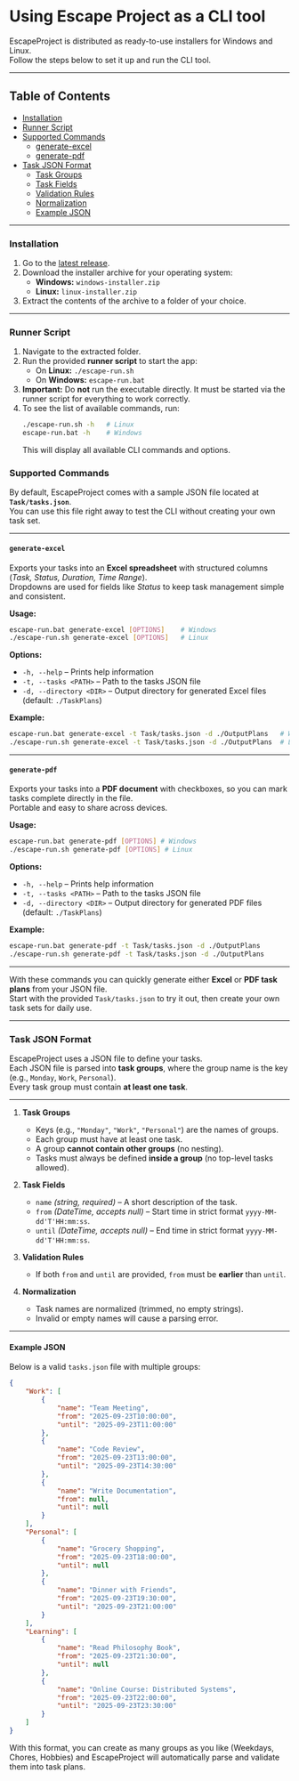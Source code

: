 # Using Escape Project as a CLI tool

EscapeProject is distributed as ready-to-use installers for Windows and Linux.  
Follow the steps below to set it up and run the CLI tool.

---

## Table of Contents

- [Installation](#installation)
- [Runner Script](#runner-script)
- [Supported Commands](#supported-commands)
  - [generate-excel](#generate-excel)
  - [generate-pdf](#generate-pdf)
- [Task JSON Format](#task-json-format)
  - [Task Groups](#task-groups)
  - [Task Fields](#task-fields)
  - [Validation Rules](#validation-rules)
  - [Normalization](#normalization)
  - [Example JSON](#example-json)

---

### Installation

1. Go to the [latest release](https://github.com/SychAndrii/EscapeProject/releases).  
2. Download the installer archive for your operating system:
   - **Windows:** `windows-installer.zip`
   - **Linux:** `linux-installer.zip`
3. Extract the contents of the archive to a folder of your choice.

---

### Runner Script

1. Navigate to the extracted folder.  
2. Run the provided **runner script** to start the app:
   - On **Linux:** `./escape-run.sh`
   - On **Windows:** `escape-run.bat`
3. **Important:** Do **not** run the executable directly. It must be started via the runner script for everything to work correctly.  
4. To see the list of available commands, run:
   ```bash
   ./escape-run.sh -h   # Linux
   escape-run.bat -h    # Windows
   ```
   This will display all available CLI commands and options.

### Supported Commands

By default, EscapeProject comes with a sample JSON file located at **`Task/tasks.json`**.  
You can use this file right away to test the CLI without creating your own task set.  

---

#### `generate-excel`

Exports your tasks into an **Excel spreadsheet** with structured columns (*Task, Status, Duration, Time Range*).  
Dropdowns are used for fields like *Status* to keep task management simple and consistent.

**Usage:**
```bash
escape-run.bat generate-excel [OPTIONS]    # Windows
./escape-run.sh generate-excel [OPTIONS]   # Linux
```

**Options:**
- `-h, --help` – Prints help information  
- `-t, --tasks <PATH>` – Path to the tasks JSON file  
- `-d, --directory <DIR>` – Output directory for generated Excel files (default: `./TaskPlans`)  

**Example:**
```bash
escape-run.bat generate-excel -t Task/tasks.json -d ./OutputPlans   # Windows
./escape-run.sh generate-excel -t Task/tasks.json -d ./OutputPlans  # Linux
```

---

#### `generate-pdf`

Exports your tasks into a **PDF document** with checkboxes, so you can mark tasks complete directly in the file.  
Portable and easy to share across devices.

**Usage:**
```bash
escape-run.bat generate-pdf [OPTIONS] # Windows
./escape-run.sh generate-pdf [OPTIONS] # Linux
```


**Options:**
- `-h, --help` – Prints help information  
- `-t, --tasks <PATH>` – Path to the tasks JSON file  
- `-d, --directory <DIR>` – Output directory for generated PDF files (default: `./TaskPlans`)  

**Example:**
```bash
escape-run.bat generate-pdf -t Task/tasks.json -d ./OutputPlans
./escape-run.sh generate-pdf -t Task/tasks.json -d ./OutputPlans
```

---

With these commands you can quickly generate either **Excel** or **PDF task plans** from your JSON file.  
Start with the provided `Task/tasks.json` to try it out, then create your own task sets for daily use.

---
### Task JSON Format

EscapeProject uses a JSON file to define your tasks.  
Each JSON file is parsed into **task groups**, where the group name is the key (e.g., `Monday`, `Work`, `Personal`).  
Every task group must contain **at least one task**.

---

1. **Task Groups**  
   - Keys (e.g., `"Monday"`, `"Work"`, `"Personal"`) are the names of groups.  
   - Each group must have at least one task.  
   - A group **cannot contain other groups** (no nesting).  
   - Tasks must always be defined **inside a group** (no top-level tasks allowed).  

2. **Task Fields**
   - `name` *(string, required)* – A short description of the task.  
   - `from` *(DateTime, accepts null)* – Start time in strict format `yyyy-MM-dd'T'HH:mm:ss`.  
   - `until` *(DateTime, accepts null)* – End time in strict format `yyyy-MM-dd'T'HH:mm:ss`.  

3. **Validation Rules**
   - If both `from` and `until` are provided, `from` must be **earlier** than `until`.

4. **Normalization**
   - Task names are normalized (trimmed, no empty strings).  
   - Invalid or empty names will cause a parsing error.  

---

#### Example JSON

Below is a valid `tasks.json` file with multiple groups:

```json
{
    "Work": [
        {
            "name": "Team Meeting",
            "from": "2025-09-23T10:00:00",
            "until": "2025-09-23T11:00:00"
        },
        {
            "name": "Code Review",
            "from": "2025-09-23T13:00:00",
            "until": "2025-09-23T14:30:00"
        },
        {
            "name": "Write Documentation",
            "from": null,
            "until": null
        }
    ],
    "Personal": [
        {
            "name": "Grocery Shopping",
            "from": "2025-09-23T18:00:00",
            "until": null
        },
        {
            "name": "Dinner with Friends",
            "from": "2025-09-23T19:30:00",
            "until": "2025-09-23T21:00:00"
        }
    ],
    "Learning": [
        {
            "name": "Read Philosophy Book",
            "from": "2025-09-23T21:30:00",
            "until": null
        },
        {
            "name": "Online Course: Distributed Systems",
            "from": "2025-09-23T22:00:00",
            "until": "2025-09-23T23:30:00"
        }
    ]
}
```

With this format, you can create as many groups as you like (Weekdays, Chores, Hobbies) and EscapeProject will automatically parse and validate them into task plans.
